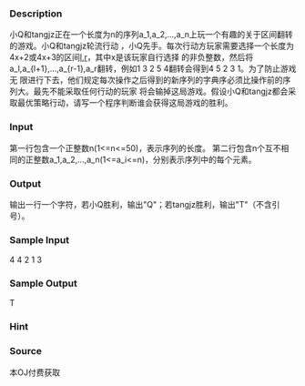 
### Description
小Q和tangjz正在一个长度为n的序列a_1,a_2,...,a_n上玩一个有趣的关于区间翻转的游戏。小Q和tangjz轮流行动
，小Q先手。每次行动方玩家需要选择一个长度为4x+2或4x+3的区间[l,r](1<=l<=r<=n)，其中x是该玩家自行选择
的非负整数，然后将a_l,a_{l+1},...,a_{r-1},a_r翻转，例如1 3 2 5 4翻转会得到4 5 2 3 1。为了防止游戏无
限进行下去，他们规定每次操作之后得到的新序列的字典序必须比操作前的序列大。最先不能采取任何行动的玩家
将会输掉这局游戏。假设小Q和tangjz都会采取最优策略行动，请写一个程序判断谁会获得这局游戏的胜利。
### Input
第一行包含一个正整数n(1<=n<=50)，表示序列的长度。
第二行包含n个互不相同的正整数a_1,a_2,...,a_n(1<=a_i<=n)，分别表示序列中的每个元素。
### Output
输出一行一个字符，若小Q胜利，输出"Q"；若tangjz胜利，输出"T"（不含引号）。
### Sample Input
4
4 2 1 3
### Sample Output
T
### Hint

### Source
本OJ付费获取